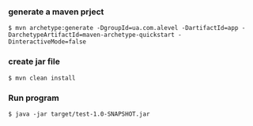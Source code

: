 ### generate a maven prject ###
`$ mvn archetype:generate -DgroupId=ua.com.alevel -DartifactId=app -DarchetypeArtifactId=maven-archetype-quickstart -DinteractiveMode=false`
### create jar file ###
`$ mvn clean install`
### Run program ###
`$ java -jar target/test-1.0-SNAPSHOT.jar `